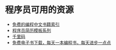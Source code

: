# 程序员可用的资源
- [免费的编程中文书籍索引](https://github.com/justjavac/free-programming-books-zh_CN)
- [程序员简历模板系列](https://github.com/geekcompany/ResumeSample)
- [千里码](http://www.qlcoder.com/explore)
- [免费电子书下载，每天一本编程书，每天进步一点点](http://www.salttiger.com/)
